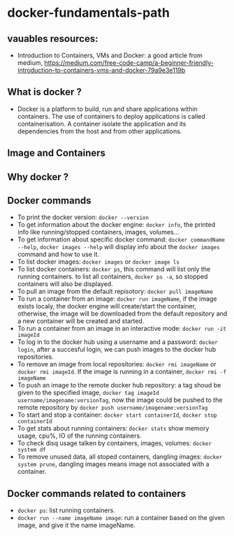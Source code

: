 # docker-fundamentals-path

## vauables resources:
- Introduction to Containers, VMs and Docker: a good article from medium, https://medium.com/free-code-camp/a-beginner-friendly-introduction-to-containers-vms-and-docker-79a9e3e119b

## What is docker ?
- Docker is a platform to build, run and share applications within containers. The use of containers to deploy applications is called containerisation. A container isolate the application and its dependencies from the host and from other applications.

## Image and Containers
## Why docker ?

## Docker commands

- To print the docker version: ```docker --version```
- To get information about the docker engine: ```docker info```, the printed info like running/stopped containers, images, volumes...
- To get information about specific docker command: ```docker commandName --help```, ```docker images --help``` will display info about the ```docker images``` command and how to use it.
- To list docker images: ```docker images``` or ```docker image ls```
- To list docker containers: ```docker ps```, this command will list only the running containers. to list all containers, ```docker ps -a```, so stopped containers will also be displayed.
- To pull an image from the default repisotory: ```docker pull imageName```
- To run a container from an image: ```docker run imageName```, if the image exists localy, the docker engine will create/start the container, otherwise, the image will be downloaded from the default repository and a new container will be created and started.
- To run a container from an image in an interactive mode: ```docker run -it imageId```
- To log in to the docker hub using a username and a password: ```docker login```, after a succesful login, we can push images to the docker hub repositories.
- To remove an image from local repositories: ```docker rmi imageName``` or ```docker rmi imageId```. If the image is running in a container, ```docker rmi -f imageName```
- To push an image to the remote docker hub repository: a tag shoud be given to the specified image, ```docker tag imageId username/imagename:versionTag```, now the image could be pushed to the remote repository by  ```docker push username/imagename:versionTag```
- To start and stop a container: ```docker start containerId```, ```docker stop containerId```
- To get stats about running containers: ```docker stats``` show memory usage, cpu%, IO of the running containers.
- To check disq usage talken by containers, images, volumes: ```docker system df```
- To remove unused data, all stoped containers, dangling images: ```docker system prune```, dangling images means image not associated with a container.

## Docker commands related to containers

- ```docker ps```: list running containers. 
- ```docker run --name imageName image```: run a container based on the given image, and give it the name imageName.



